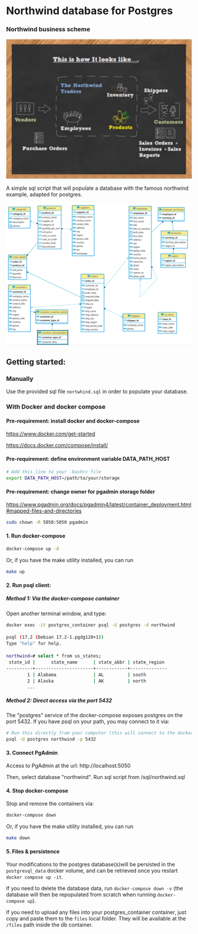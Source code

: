 # Northwind database for Postgres
### Northwind business scheme

<img src=images/scheme.png />

A simple sql script that will populate a database with the famous northwind example, adapted for postgres.

<img src=images/ER.png />

## Getting started:

### Manually

Use the provided sql file `nortwhind.sql` in order to populate your database.

### With Docker and docker compose

#### Pre-requirement: install docker and docker-compose

 https://www.docker.com/get-started

 https://docs.docker.com/compose/install/

#### Pre-requirement: define environment variable DATA_PATH_HOST
````bash
# Add this line to your .bashrc file
export DATA_PATH_HOST=/path/to/your/storage
````

#### Pre-requirement: change owner for pgadmin storage folder

 https://www.pgadmin.org/docs/pgadmin4/latest/container_deployment.html#mapped-files-and-directories

````bash
sudo chown -R 5050:5050 pgadmin
```` 


#### 1. Run docker-compose

````bash
docker-compose up -d
````
Or, if you have the make utility installed, you can run
```bash
make up
```

#### 2. Run psql client:

##### Method 1: Via the docker-compose container

Open another terminal window, and type:

````bash
docker exec -it postgres_container psql -U postgres -d northwind

psql (17.2 (Debian 17.2-1.pgdg120+1))
Type "help" for help.

northwind=# select * from us_states;
 state_id |      state_name      | state_abbr | state_region
----------+----------------------+------------+--------------
        1 | Alabama              | AL         | south
        2 | Alaska               | AK         | north
        ...
````

##### Method 2: Direct access via the port 5432

The "postgres" service of the docker-compose exposes postgres on the port 5432. If you have psql on your path, you may connect to it via:

````bash
# Run this directly from your computer (this will connect to the docker db)
psql -U postgres northwind -p 5432
````

#### 3. Connect PgAdmin

Access to PgAdmin at the url: http://localhost:5050

Then, select database "northwind".
Run sql script from /sql/northwind.sql

#### 4. Stop docker-compose

Stop and remove the containers via:

```bash
docker-compose down
```
Or, if you have the make utility installed, you can run
```bash
make down
```

#### 5. Files & persistence

Your modifications to the postgres database(s)will be persisted in the `postgresql_data` docker volume, and can be retrieved once you restart `docker compose up -it`. 

If you need to delete the database data, run `docker-compose down -v` (the database will then be repopulated from scratch when running `docker-compose up`).

If you need to upload any files into your postgres_container container, just copy and paste them to the `files` local folder. They will be available at the `/files` path inside the db container.
